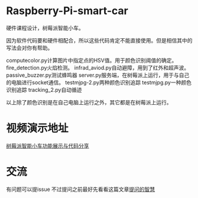 # Raspberry-Pi-smart-car
硬件课程设计，树莓派智能小车。

因为软件代码要和硬件相配合，所以这些代码肯定不能直接使用。但是相信其中的写法会对你有帮助。

computecolor.py计算图片中指定点的HSV值。用于颜色识别阈值的确定。
fire_detection.py火焰检测。
infrad_aviod.py自动避障，用到了红外和超声波。
passive_buzzer.py测试蜂鸣器
server.py服务端，在树莓派上运行，用于与自己的电脑进行socket通信。
testmjpg-2.py两种颜色识别追踪
testmjpg.py一种颜色识别追踪
tracking_2.py自动循迹

以上除了颜色识别是在自己电脑上运行之外，其它都是在树莓派上运行。

# 视频演示地址
[树莓派智能小车功能展示与代码分享](https://www.bilibili.com/video/BV1tv411H7jh)

# 交流
有问题可以提issue
不过提问之前最好先看看这篇文章[提问的智慧](https://github.com/ryanhanwu/How-To-Ask-Questions-The-Smart-Way/blob/main/README-zh_CN.md)
